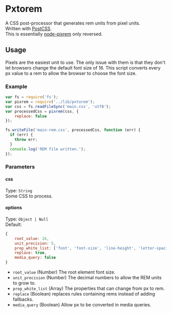 # Pxtorem

A CSS post-processor that generates rem units from pixel units.  
Written with [PostCSS](https://github.com/ai/postcss).  
This is essentially [node-pixrem](https://github.com/robwierzbowski/node-pixrem) only reversed.

## Usage

Pixels are the easiest unit to use. The only issue with them is that they don't let browsers change the default font size of 16. This script converts every px value to a rem to allow the browser to choose the font size.

### Example

```js
var fs = require('fs');
var pixrem = require('../lib/pxtorem');
var css = fs.readFileSync('main.css', 'utf8');
var processedCss = pixrem(css, {
    replace: false
});

fs.writeFile('main-rem.css', processedCss, function (err) {
  if (err) {
    throw err;
  }
  console.log('REM file written.');
});
```

### Parameters

#### css

Type: `String`  
Some CSS to process.

#### options

Type: `Object | Null`  
Default:
```js
{
    root_value: 16,
    unit_precision: 5,
    prop_white_list: ['font', 'font-size', 'line-height', 'letter-spacing'],
    replace: true,
    media_query: false
}
```

- `root_value` (Number) The root element font size.
- `unit_precision` (Number) The decimal numbers to allow the REM units to grow to.
- `prop_white_list` (Array) The properties that can change from px to rem.
- `replace` (Boolean) replaces rules containing rems instead of adding fallbacks.
- `media_query` (Boolean) Allow px to be converted in media queries.
